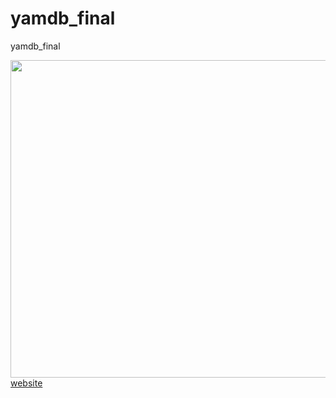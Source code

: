 # yamdb_final
yamdb_final

<img aling="left" width="508px" src="https://docs.github.com/assets/cb-6722/images/help/repository/actions-workflow-status-badge.png" />[website](https://github.com/huppa_fp/yamdb_final/workflows/yamdb_workflow.yml/badge.svg)
